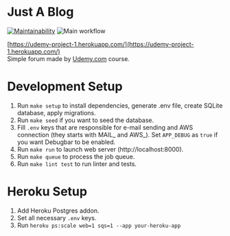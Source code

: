 # Just A Blog
[![Maintainability](https://api.codeclimate.com/v1/badges/24b04c0bac04a3341775/maintainability)](https://codeclimate.com/github/InfluxOW/udemy-project-1/maintainability)
![Main workflow](https://github.com/InfluxOW/udemy-project-1/workflows/Main%20workflow/badge.svg)

[https://udemy-project-1.herokuapp.com/](https://udemy-project-1.herokuapp.com/) \
Simple forum made by [Udemy.com](https://www.udemy.com/course/laravel-beginner-fundamentals) course.

# Development Setup
1. Run `make setup` to install dependencies, generate .env file, create SQLite database, apply migrations.
2. Run `make seed` if you want to seed the database.
3. Fill `.env` keys that are responsible for e-mail sending and AWS connection (they starts with MAIL_ and AWS_). Set `APP_DEBUG` as `true` if you want Debugbar to be enabled.
4. Run `make run` to launch web server (http://localhost:8000).
5. Run `make queue` to process the job queue.
6. Run `make lint test` to run linter and tests.
# Heroku Setup
1. Add Heroku Postgres addon.
2. Set all necessary `.env` keys.
3. Run `heroku ps:scale web=1 sqs=1 --app your-heroku-app`
